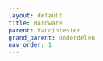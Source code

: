 ```yaml
---
layout: default
title: Hardware
parent: Vaccintester
grand_parent: Onderdelen
nav_order: 1
---
```


